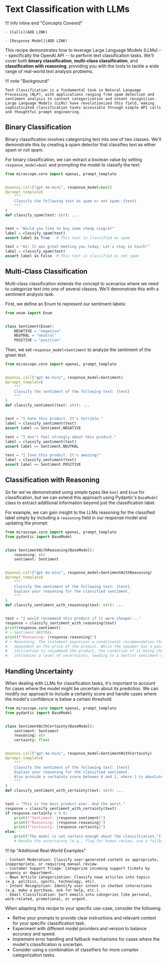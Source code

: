 # Text Classification with LLMs

!!! info inline end "Concepts Covered"

    - [Calls](ADD LINK)
    
    - [Response Model](ADD LINK)

This recipe demonstrates how to leverage Large Language Models (LLMs) -- specifically the OpenAI API -- to perform text classification tasks. We'll cover both **binary classification**, **multi-class classification**, and **classification with reasoning**, providing you with the tools to tackle a wide range of real-world text analysis problems.

!!! note "Background"

    Text Classification is a fundamental task in Natural Language Processing (NLP), with applications ranging from spam detection and sentiment analysis to content categorization and intent recognition. Large Language Models (LLMs) have revolutionized this field, making sophisticated classification tasks accessible through simple API calls and thoughtful prompt engineering.

## Binary Classification

Binary classification involves categorizing text into one of two classes. We'll demonstrate this by creating a spam detector that classifies text as either spam or not spam.

For binary classification, we can extract a boolean value by setting `response_model=bool` and prompting the model to classify the text:

```python
from mirascope.core import openai, prompt_template


@openai.call("gpt-4o-mini", response_model=bool)
@prompt_template(
    """
    Classify the following text as spam or not spam: {text}
    """
)
def classify_spam(text: str): ...


text = "Would you like to buy some cheap viagra?"
label = classify_spam(text)
assert label is True   # This text is classified as spam

text = "Hi! It was great meeting you today. Let's stay in touch!"
label = classify_spam(text)
assert label is False  # This text is classified as not spam
```

## Multi-Class Classification

Multi-class classification extends the concept to scenarios where we need to categorize text into one of several classes. We'll demonstrate this with a sentiment analysis task.

First, we define an Enum to represent our sentiment labels:

```python
from enum import Enum


class Sentiment(Enum):
    NEGATIVE = "negative"
    NEUTRAL = "neutral"
    POSITIVE = "positive"
```

Then, we set `response_model=Sentiment` to analyze the sentiment of the given text:

```python
from mirascope.core import openai, prompt_template


@openai.call("gpt-4o-mini", response_model=Sentiment)
@prompt_template(
    """
    Classify the sentiment of the following text: {text}
    """
)
def classify_sentiment(text: str): ...


text = "I hate this product. It's terrible."
label = classify_sentiment(text)
assert label == Sentiment.NEGATIVE

text = "I don't feel strongly about this product."
label = classify_sentiment(text)
assert label == Sentiment.NEUTRAL

text = "I love this product. It's amazing!"
label = classify_sentiment(text)
assert label == Sentiment.POSITIVE
```

## Classification with Reasoning

So far we've demonstrated using simple types like `bool` and `Enum` for classification, but we can extend this approach using Pydantic's `BaseModel` class to extract additional information beyond just the classification label.

For example, we can gain insight to the LLMs reasoning for the classified label simply by including a `reasoning` field in our response model and updating the prompt:

```python
from mirascope.core import openai, prompt_template
from pydantic import BaseModel


class SentimentWithReasoning(BaseModel):
    reasoning: str
    sentiment: Sentiment


@openai.call("gpt-4o-mini", response_model=SentimentWithReasoning)
@prompt_template(
    """
    Classify the sentiment of the following text: {text}.
    Explain your reasoning for the classified sentiment.
    """
)
def classify_sentiment_with_reasoning(text: str): ...


text = "I would recommend this product if it were cheaper..."
response = classify_sentiment_with_reasoning(text)
print(response.sentiment)
# > Sentiment.NEUTRAL
print(f"Reasoning: {response.reasoning}")
# > Reasoning: The statement expresses a conditional recommendation that is
#   dependent on the price of the product. While the speaker has a positive
#   inclination to recommend the product, the condition of it being cheaper
#   introduces a level of uncertainty, leading to a neutral sentiment overall.
```

## Handling Uncertainty

When dealing with LLMs for classification tasks, it's important to account for cases where the model might be uncertain about its prediction. We can modify our approach to include a certainty score and handle cases where the model's confidence is below a certain threshold.

```python
from mirascope.core import openai, prompt_template
from pydantic import BaseModel


class SentimentWithCertainty(BaseModel):
    sentiment: Sentiment
    reasoning: str
    certainty: float


@openai.call("gpt-4o-mini", response_model=SentimentWithCertainty)
@prompt_template(
    """
    Classify the sentiment of the following text: {text}
    Explain your reasoning for the classified sentiment.
    Also provide a certainty score between 0 and 1, where 1 is absolute certainty.
    """
)
def classify_sentiment_with_certainty(text: str): ...


text = "This is the best product ever. And the worst."
response = classify_sentiment_with_certainty(text)
if response.certainty > 0.8:
    print(f"Sentiment: {response.sentiment}")
    print(f"Reasoning: {response.reasoning}")
    print(f"Certainty: {response.certainty}")
else:
    print("The model is not certain enough about the classification.")
    # Handle the uncertainty (e.g., flag for human review, use a fallback method, etc.)
```

!!! tip "Additional Real-World Examples"

    - Content Moderation: Classify user-generated content as appropriate, inappropriate, or requiring manual review.
    - Customer Support Triage: Categorize incoming support tickets by urgency or department.
    - News Article Categorization: Classify news articles into topics (e.g. politics, sports, technology, etc).
    - Intent Recognition: Identify user intent in chatbot interactions (e.g. make a purchase, ask for help, etc.).
    - Email Classification: Sort emails into categories like personal, work-related, promotional, or urgent.

When adapting this recipe to your specific use-case, consider the following:

- Refine your prompts to provide clear instructions and relevant context for your specific classification task.
- Experiment with different model providers and version to balance accuracy and speed.
- Implement error handling and fallback mechanisms for cases where the model's classification is uncertain.
- Consider using a combination of classifiers for more complex categorization tasks.

